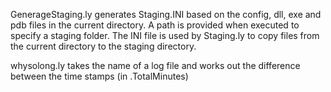 GenerageStaging.ly generates Staging.INI based on the config, dll, exe and pdb files in the current directory. A path is provided when executed to specify a staging folder. The INI file is used by Staging.ly to copy files from the current directory to the staging directory.whysolong.ly takes the name of a log file and works out the difference between the time stamps (in .TotalMinutes)